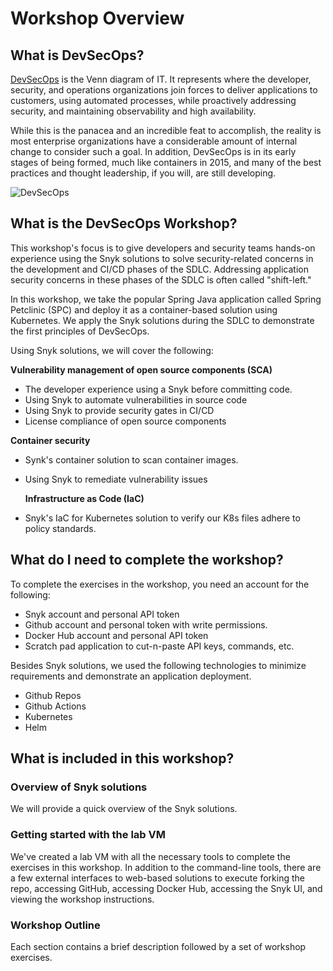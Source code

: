 # Workshop Overview

## What is DevSecOps?

[DevSecOps](https://snyk.io/series/devsecops/) is the Venn diagram of IT. It represents where the developer, security, and operations organizations join forces to deliver applications to customers, using automated processes, while proactively addressing security, and maintaining observability and high availability.

While this is the panacea and an incredible feat to accomplish, the reality is most enterprise organizations have a considerable amount of internal change to consider such a goal. In addition, DevSecOps is in its early stages of being formed, much like containers in 2015, and many of the best practices and thought leadership, if you will, are still developing.

![DevSecOps](https://partner-workshop-assets.s3.us-east-2.amazonaws.com/venn\_devsecops.png)

## What is the DevSecOps Workshop?

This workshop's focus is to give developers and security teams hands-on experience using the Snyk solutions to solve security-related concerns in the development and CI/CD phases of the SDLC. Addressing application security concerns in these phases of the SDLC is often called "shift-left."

In this workshop, we take the popular Spring Java application called Spring Petclinic (SPC) and deploy it as a container-based solution using Kubernetes. We apply the Snyk solutions during the SDLC to demonstrate the first principles of DevSecOps.

Using Snyk solutions, we will cover the following:

**Vulnerability management of open source components (SCA)**

* The developer experience using a Snyk before committing code.
* Using Snyk to automate vulnerabilities in source code
* Using Snyk to provide security gates in CI/CD
* License compliance of open source components

**Container security**

* Synk's container solution to scan container images.
*   Using Snyk to remediate vulnerability issues

    **Infrastructure as Code (IaC)**
* Snyk's IaC for Kubernetes solution to verify our K8s files adhere to policy standards.

## What do I need to complete the workshop?

To complete the exercises in the workshop, you need an account for the following:

* Snyk account and personal API token
* Github account and personal token with write permissions.
* Docker Hub account and personal API token
* Scratch pad application to cut-n-paste API keys, commands, etc.

Besides Snyk solutions, we used the following technologies to minimize requirements and demonstrate an application deployment.

* Github Repos
* Github Actions
* Kubernetes
* Helm

## What is included in this workshop?

### Overview of Snyk solutions

We will provide a quick overview of the Snyk solutions.

### Getting started with the lab VM

We've created a lab VM with all the necessary tools to complete the exercises in this workshop. In addition to the command-line tools, there are a few external interfaces to web-based solutions to execute forking the repo, accessing GitHub, accessing Docker Hub, accessing the Snyk UI, and viewing the workshop instructions.

### Workshop Outline

Each section contains a brief description followed by a set of workshop exercises.

